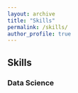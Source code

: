 ```yaml
---
layout: archive
title: "Skills"
permalink: /skills/
author_profile: true
---
```


## Skills

### Data Science